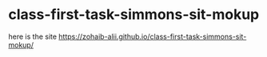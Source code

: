 # class-first-task-simmons-sit-mokup
here is the site https://zohaib-alii.github.io/class-first-task-simmons-sit-mokup/
